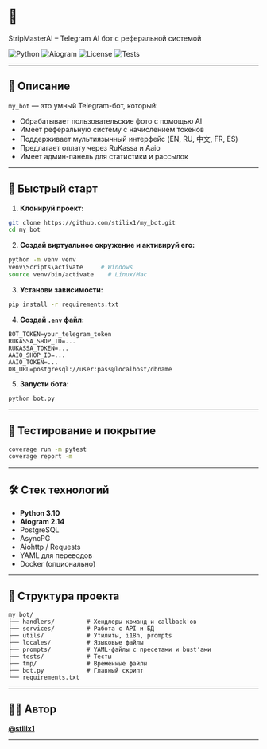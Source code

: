 # 🤖 
StripMasterAI – Telegram AI бот с реферальной системой

![Python](https://img.shields.io/badge/Python-3.10-blue.svg)
![Aiogram](https://img.shields.io/badge/Aiogram-2.14-lightgrey)
![License](https://img.shields.io/badge/license-MIT-green)
![Tests](https://img.shields.io/badge/tests-passing-brightgreen)

---

## 📌 Описание

`my_bot` — это умный Telegram-бот, который:
- Обрабатывает пользовательские фото с помощью AI
- Имеет реферальную систему с начислением токенов
- Поддерживает мультиязычный интерфейс (EN, RU, 中文, FR, ES)
- Предлагает оплату через RuKassa и Aaio
- Имеет админ-панель для статистики и рассылок

---

## 🚀 Быстрый старт

1. **Клонируй проект:**

```bash
git clone https://github.com/stilix1/my_bot.git
cd my_bot
```

2. **Создай виртуальное окружение и активируй его:**

```bash
python -m venv venv
venv\Scripts\activate     # Windows
source venv/bin/activate    # Linux/Mac
```

3. **Установи зависимости:**

```bash
pip install -r requirements.txt
```

4. **Создай `.env` файл:**

```env
BOT_TOKEN=your_telegram_token
RUKASSA_SHOP_ID=...
RUKASSA_TOKEN=...
AAIO_SHOP_ID=...
AAIO_TOKEN=...
DB_URL=postgresql://user:pass@localhost/dbname
```

5. **Запусти бота:**

```bash
python bot.py
```

---

## 🧪 Тестирование и покрытие

```bash
coverage run -m pytest
coverage report -m
```

---

## 🛠 Стек технологий

- **Python 3.10**
- **Aiogram 2.14**
- PostgreSQL
- AsyncPG
- Aiohttp / Requests
- YAML для переводов
- Docker (опционально)

---

## 📁 Структура проекта

```
my_bot/
├── handlers/         # Хендлеры команд и callback'ов
├── services/         # Работа с API и БД
├── utils/            # Утилиты, i18n, prompts
├── locales/          # Языковые файлы
├── prompts/          # YAML-файлы с пресетами и bust'ами
├── tests/            # Тесты
├── tmp/              # Временные файлы
├── bot.py            # Главный скрипт
└── requirements.txt
```

---

## 👨‍💻 Автор

**[@stilix1](https://github.com/stilix1)**  


---
